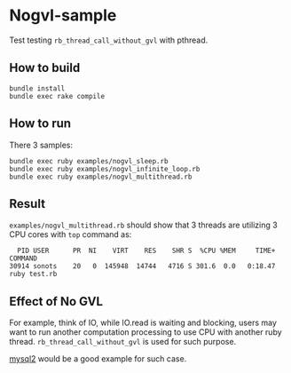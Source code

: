 # Nogvl-sample

Test testing `rb_thread_call_without_gvl` with pthread.

## How to build

```
bundle install
bundle exec rake compile
```

## How to run

There 3 samples:

```
bundle exec ruby examples/nogvl_sleep.rb
bundle exec ruby examples/nogvl_infinite_loop.rb
bundle exec ruby examples/nogvl_multithread.rb
```

## Result

`examples/nogvl_multithread.rb` should show that 3 threads are utilizing 3 CPU cores with `top` command as:

```
  PID USER      PR  NI    VIRT    RES    SHR S  %CPU %MEM     TIME+ COMMAND
30914 sonots    20   0  145948  14744   4716 S 301.6  0.0   0:18.47 ruby test.rb
```

## Effect of No GVL

For example, think of IO, while IO.read is waiting and blocking, users may want to run another computation processing to use CPU with another ruby thread. `rb_thread_call_without_gvl` is used for such purpose.

[mysql2](https://github.com/brianmario/mysql2/blob/eca4d2552f605e14d8d935d67c36d7f83b2bf89b/ext/mysql2/client.c#L438) would be a good example for such case.
